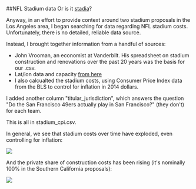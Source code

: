 ##NFL Stadium data
Or is it [stadia](http://english.stackexchange.com/questions/29060/what-is-the-correct-plural-of-stadium)?

Anyway, in an effort to provide context around two stadium proposals in the Los Angeles area, I began searching for data regarding NFL stadium costs. Unfortunately, there is no detailed, reliable data source.

Instead, I brought together information from a handful of sources:

- John Vrooman, an economist at Vanderbilt. His spreadsheet on stadium construction and renovations over the past 20 years was the basis for our .csv.
- Lat/lon data and capacity [from here](https://github.com/zief0002/EPsy-8252/blob/master/data/NFL-Meta-Data.csv)
- I also calcualted the stadium costs, using Consumer Price Index data from the BLS to control for inflation in 2014 dollars.

I added another column "titular_jurisdiction", which answers the question "Do the San Francisco 49ers actually play in San Francisco?" (they don't) for each team.

This is all in stadium_cpi.csv.

In general, we see that stadium costs over time have exploded, even controlling for inflation:

![](/images/cost_over_time.png)

And the private share of construction costs has been rising (it's nominally 100% in the Southern California proposals):

![](/images/private_share.png)

